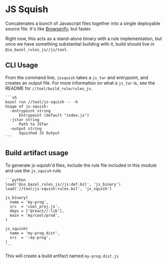 # JS Squish
Concatenates a bunch of Javascript files together into a single deployable
source file. It's like [Browserify](http://browserify.org/), but faster.

Right now, this acts as a stand-alone binary with a rule implementation, but
once we have something substantial building with it, build should live in
`@io_bazel_rules_js//js/tool`.

## CLI Usage
From the command line, `jssquish` takes a `js_tar` and entrypoint, and creates
an output file. For more information on what a `js_tar` is, see the README for
`//tool/build_rule/rules_js`.

    ```sh
    bazel run //tool/js-squish -- -h
    Usage of js-squish:
      -entrypoint string
          Entrypoint (default "index.js")
      -jstar string
          Path to JSTar
      -output string
          Squished JS Output
    ```

## Build artifact usage
To generate js-squish'd files, include the rule file included in this module and
use the `js_squish` rule.


    ```python
    load('@io_bazel_rules_js//js:def.bzl', 'js_binary')
    load('//tool/js-squish:rules.bzl', 'js_squish')

    js_binary(
      name = 'my-prog',
      src  = 'cool_proj.js',
      deps = ['@react//:lib'],
      main = 'my/cool/prod',
    )

    js_squish(
      name = 'my-prog.dist',
      src  = ':my-prog',
    )
    ```

This will create a build artifact named `my-prog.dist.js`

